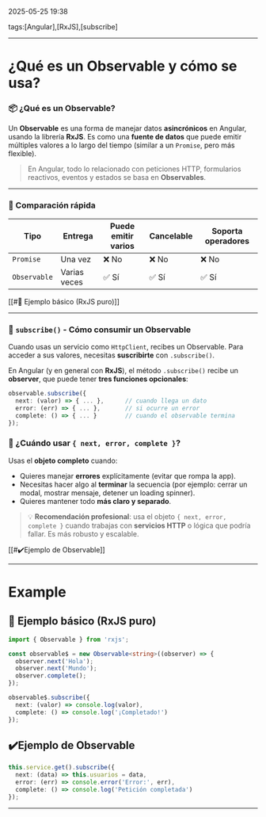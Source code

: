 2025-05-25 19:38

tags:[Angular],[RxJS],[subscribe]

---
# ¿Qué es un Observable y cómo se usa?
### 📦 ¿Qué es un Observable?
Un **Observable** es una forma de manejar datos **asincrónicos** en Angular, usando la librería **RxJS**. Es como una **fuente de datos** que puede emitir múltiples valores a lo largo del tiempo (similar a un `Promise`, pero más flexible).

> En Angular, todo lo relacionado con peticiones HTTP, formularios reactivos, eventos y estados se basa en **Observables**.

---
### 🔄 Comparación rápida

|Tipo|Entrega|Puede emitir varios|Cancelable|Soporta operadores|
|---|---|---|---|---|
|`Promise`|Una vez|❌ No|❌ No|❌ No|
|`Observable`|Varias veces|✅ Sí|✅ Sí|✅ Sí|
[[#📌 Ejemplo básico (RxJS puro)]]

---
### 🧩 `subscribe()` - Cómo consumir un Observable
Cuando usas un servicio como `HttpClient`, recibes un Observable. Para acceder a sus valores, necesitas **suscribirte** con `.subscribe()`.

En Angular (y en general con **RxJS**), el método `.subscribe()` recibe un **observer**, que puede tener **tres funciones opcionales**:
```ts
observable.subscribe({
  next: (valor) => { ... },      // cuando llega un dato
  error: (err) => { ... },       // si ocurre un error
  complete: () => { ... }        // cuando el observable termina
});
```
### 🧠 ¿Cuándo usar `{ next, error, complete }`?

Usas el **objeto completo** cuando:
- Quieres manejar **errores** explícitamente (evitar que rompa la app).
- Necesitas hacer algo al **terminar** la secuencia (por ejemplo: cerrar un modal, mostrar mensaje, detener un loading spinner).
- Quieres mantener todo **más claro y separado**.

>💡 **Recomendación profesional**: usa el objeto `{ next, error, complete }` cuando trabajas con **servicios HTTP** o lógica que podría fallar. Es más robusto y escalable.

[[#✔️Ejemplo de Observable]]

---
# Example
## 📌 Ejemplo básico (RxJS puro)

```ts
import { Observable } from 'rxjs';

const observable$ = new Observable<string>((observer) => {
  observer.next('Hola');
  observer.next('Mundo');
  observer.complete();
});

observable$.subscribe({
  next: (valor) => console.log(valor),
  complete: () => console.log('¡Completado!')
});
```

## ✔️Ejemplo de Observable
```ts
this.service.get().subscribe({
  next: (data) => this.usuarios = data,
  error: (err) => console.error('Error:', err),
  complete: () => console.log('Petición completada')
});
```
---